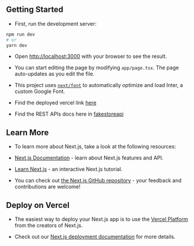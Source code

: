 ## Getting Started 

- First, run the development server: 

```bash
npm run dev
# or
yarn dev
```

- Open [http://localhost:3000](http://localhost:3000) with your browser to see the result. 

- You can start editing the page by modifying `app/page.tsx`. The page auto-updates as you edit the file.

- This project uses [`next/font`](https://nextjs.org/docs/basic-features/font-optimization) to automatically optimize and load Inter, a custom Google Font.

- Find the deployed vercel link [here](https://nyo-tshong-fe.vercel.app/)

- Find the REST APIs docs here in [fakestoreapi](https://fakestoreapi.com/docs)

## Learn More

- To learn more about Next.js, take a look at the following resources:

- [Next.js Documentation](https://nextjs.org/docs) - learn about Next.js features and API.
- [Learn Next.js](https://nextjs.org/learn) - an interactive Next.js tutorial.

- You can check out [the Next.js GitHub repository](https://github.com/vercel/next.js/) - your feedback and contributions are welcome!

## Deploy on Vercel

- The easiest way to deploy your Next.js app is to use the [Vercel Platform](https://vercel.com/new?utm_medium=default-template&filter=next.js&utm_source=create-next-app&utm_campaign=create-next-app-readme) from the creators of Next.js.

- Check out our [Next.js deployment documentation](https://nextjs.org/docs/deployment) for more details.
